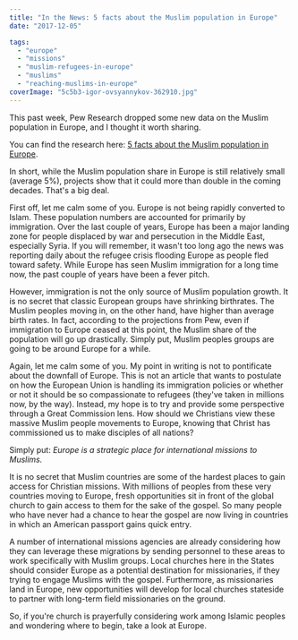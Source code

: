 ```yaml
---
title: "In the News: 5 facts about the Muslim population in Europe"
date: "2017-12-05"

tags: 
  - "europe"
  - "missions"
  - "muslim-refugees-in-europe"
  - "muslims"
  - "reaching-muslims-in-europe"
coverImage: "5c5b3-igor-ovsyannykov-362910.jpg"
---
```


This past week, Pew Research dropped some new data on the Muslim population in Europe, and I thought it worth sharing.

You can find the research here: [5 facts about the Muslim population in Europe](http://www.pewresearch.org/fact-tank/2017/11/29/5-facts-about-the-muslim-population-in-europe/).

In short, while the Muslim population share in Europe is still relatively small (average 5%), projects show that it could more than double in the coming decades. That's a big deal.

First off, let me calm some of you. Europe is not being rapidly converted to Islam. These population numbers are accounted for primarily by immigration. Over the last couple of years, Europe has been a major landing zone for people displaced by war and persecution in the Middle East, especially Syria. If you will remember, it wasn't too long ago the news was reporting daily about the refugee crisis flooding Europe as people fled toward safety. While Europe has seen Muslim immigration for a long time now, the past couple of years have been a fever pitch.

However, immigration is not the only source of Muslim population growth. It is no secret that classic European groups have shrinking birthrates. The Muslim peoples moving in, on the other hand, have higher than average birth rates. In fact, according to the projections from Pew, even if immigration to Europe ceased at this point, the Muslim share of the population will go up drastically. Simply put, Muslim peoples groups are going to be around Europe for a while.

Again, let me calm some of you. My point in writing is not to pontificate about the downfall of Europe. This is not an article that wants to postulate on how the European Union is handling its immigration policies or whether or not it should be so compassionate to refugees (they've taken in millions now, by the way). Instead, my hope is to try and provide some perspective through a Great Commission lens. How should we Christians view these massive Muslim people movements to Europe, knowing that Christ has commissioned us to make disciples of all nations?

Simply put: _Europe is a strategic place for international missions to Muslims._

It is no secret that Muslim countries are some of the hardest places to gain access for Christian missions. With millions of peoples from these very countries moving to Europe, fresh opportunities sit in front of the global church to gain access to them for the sake of the gospel. So many people who have never had a chance to hear the gospel are now living in countries in which an American passport gains quick entry.

A number of international missions agencies are already considering how they can leverage these migrations by sending personnel to these areas to work specifically with Muslim groups. Local churches here in the States should consider Europe as a potential destination for missionaries, if they trying to engage Muslims with the gospel. Furthermore, as missionaries land in Europe, new opportunities will develop for local churches stateside to partner with long-term field missionaries on the ground. 

So, if you're church is prayerfully considering work among Islamic peoples and wondering where to begin, take a look at Europe.

